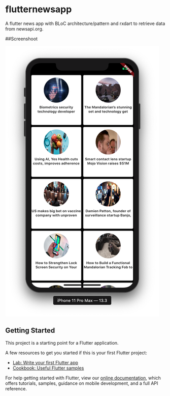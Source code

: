 # flutternewsapp

A flutter news app with BLoC architecture/pattern and rxdart to retrieve data from newsapi.org.

##Screenshoot

![ScreenShot](https://github.com/EDWNKR/FlutterNewsApp/blob/master/lib/Screenshoot.png?raw=true)


## Getting Started

This project is a starting point for a Flutter application.

A few resources to get you started if this is your first Flutter project:

- [Lab: Write your first Flutter app](https://flutter.dev/docs/get-started/codelab)
- [Cookbook: Useful Flutter samples](https://flutter.dev/docs/cookbook)

For help getting started with Flutter, view our
[online documentation](https://flutter.dev/docs), which offers tutorials,
samples, guidance on mobile development, and a full API reference.
